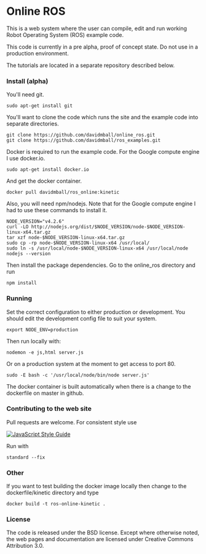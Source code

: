 Online ROS
==================

This is a web system where the user can compile, edit and run working Robot Operating System (ROS) example code.

This code is currently in a pre alpha, proof of concept state. Do not use in a production environment.

The tutorials are located in a separate repository described below.

### Install (alpha)

You'll need git.
```
sudo apt-get install git
```
You'll want to clone the code which runs the site and the example code into separate directories.
```
git clone https://github.com/davidmball/online_ros.git
git clone https://github.com/davidmball/ros_examples.git
```
Docker is required to run the example code. For the Google compute engine I use docker.io.
```
sudo apt-get install docker.io
```

And get the docker container.
```
docker pull davidmball/ros_online:kinetic
```

Also, you will need npm/nodejs. Note that for the Google compute engine I had to use these commands to install it.
```
NODE_VERSION="v4.2.6"
curl -LO http://nodejs.org/dist/$NODE_VERSION/node-$NODE_VERSION-linux-x64.tar.gz
tar xzf node-$NODE_VERSION-linux-x64.tar.gz
sudo cp -rp node-$NODE_VERSION-linux-x64 /usr/local/
sudo ln -s /usr/local/node-$NODE_VERSION-linux-x64 /usr/local/node
nodejs --version
```

Then install the package dependencies. Go to the online_ros directory and run
```
npm install
```

### Running

Set the correct configuration to either production or development. You should edit the development config file to suit your system.
```
export NODE_ENV=production
```

Then run locally with:
```
nodemon -e js,html server.js
```
Or on a production system at the moment to get access to port 80.
```
sudo -E bash -c '/usr/local/node/bin/node server.js'
```

The docker container is built automatically when there is a change to the dockerfile on master in github.

### Contributing to the web site

Pull requests are welcome. For consistent style use

[![JavaScript Style Guide](https://cdn.rawgit.com/standard/standard/master/badge.svg)](https://github.com/standard/standard)

Run with
```
standard --fix
```

### Other

If you want to test building the docker image locally then change to the dockerfile/kinetic directory and type
```
docker build -t ros-online-kinetic .
```

### License

The code is released under the BSD license.
Except where otherwise noted, the web pages and documentation are licensed under Creative Commons Attribution 3.0.
